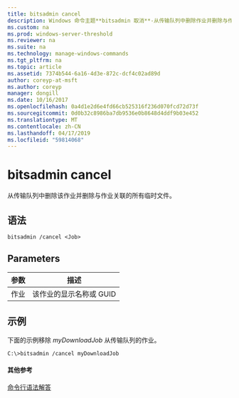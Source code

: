 ```yaml
---
title: bitsadmin cancel
description: Windows 命令主题**bitsadmin 取消**-从传输队列中删除作业并删除与作业关联的所有临时文件。
ms.custom: na
ms.prod: windows-server-threshold
ms.reviewer: na
ms.suite: na
ms.technology: manage-windows-commands
ms.tgt_pltfrm: na
ms.topic: article
ms.assetid: 7374b544-6a16-4d3e-872c-dcf4c02ad89d
author: coreyp-at-msft
ms.author: coreyp
manager: dongill
ms.date: 10/16/2017
ms.openlocfilehash: 0a4d1e2d6e4fd66cb525316f236d070fcd72d73f
ms.sourcegitcommit: 0d0b32c8986ba7db9536e0b8648d4ddf9b03e452
ms.translationtype: MT
ms.contentlocale: zh-CN
ms.lasthandoff: 04/17/2019
ms.locfileid: "59814068"
---
```

# <a name="bitsadmin-cancel"></a>bitsadmin cancel

从传输队列中删除该作业并删除与作业关联的所有临时文件。

## <a name="syntax"></a>语法

```
bitsadmin /cancel <Job>
```

## <a name="parameters"></a>Parameters

|参数|描述|
|---------|-----------|
|作业|该作业的显示名称或 GUID|

## <a name="BKMK_examples"></a>示例

下面的示例移除 *myDownloadJob* 从传输队列的作业。
```
C:\>bitsadmin /cancel myDownloadJob
```

#### <a name="additional-references"></a>其他参考

[命令行语法解答](command-line-syntax-key.md)
